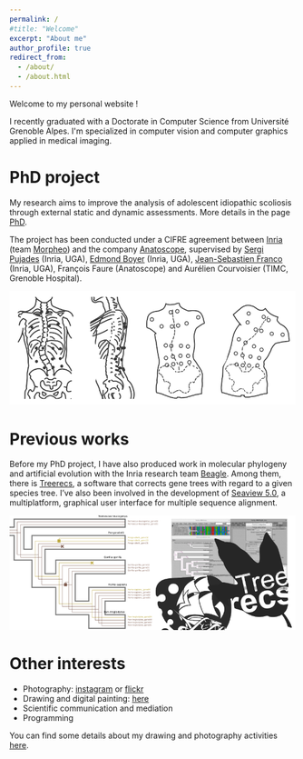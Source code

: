 ```yaml
---
permalink: /
#title: "Welcome"
excerpt: "About me"
author_profile: true
redirect_from: 
  - /about/
  - /about.html
---
```


Welcome to my personal website !


I recently graduated with a Doctorate in Computer Science from Université Grenoble Alpes. I'm specialized in computer vision and computer graphics applied in medical imaging.

# PhD project
My research aims to improve the analysis of adolescent idiopathic scoliosis through external static and dynamic assessments. More details in the page [PhD](/phd/).

The project has been conducted under a CIFRE agreement between [Inria](https://www.inria.fr/fr) (team [Morpheo](https://team.inria.fr/morpheo/)) and the company [Anatoscope](https://www.anatoscope.com/), supervised by [Sergi Pujades](http://sergipujades.free.fr/) (Inria, UGA), [Edmond Boyer](http://morpheo.inrialpes.fr/people/Boyer/) (Inria, UGA), [Jean-Sebastien Franco](https://morpheo.inrialpes.fr/~franco/) (Inria, UGA), François Faure (Anatoscope) and Aurélien Courvoisier (TIMC, Grenoble Hospital).


![Scoliosis Studies](/images/scoliosis_study_smaller.png)


# Previous works
Before my PhD project, I have also produced work in molecular phylogeny and artificial evolution with the Inria research team [Beagle](https://team.inria.fr/beagle/). Among them, there is [Treerecs](https://project.inria.fr/treerecs/), a software that corrects gene trees with regard to a given species tree. I’ve also been involved in the development of [Seaview 5.0](http://doua.prabi.fr/software/seaview), a multiplatform, graphical user interface for multiple sequence alignment.

![Beagle Studies](/images/beagle_studies_smaller.png)


# Other interests
- Photography: [instagram](https://www.instagram.com/cometicon.snaps/) or [flickr](https://www.flickr.com/people/cometicon/)
- Drawing and digital painting: [here](https://www.instagram.com/cometicon.draws/)
- Scientific communication and mediation
- Programming

You can find some details about my drawing and photography activities [here](/other_activities/).
